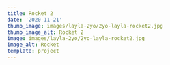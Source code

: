 ```yaml
---  
title: Rocket 2
date: '2020-11-21'
thumb_image: images/layla-2yo/2yo-layla-rocket2.jpg
thumb_image_alt: Rocket 2
image: images/layla-2yo/2yo-layla-rocket2.jpg
image_alt: Rocket
template: project
---
```


